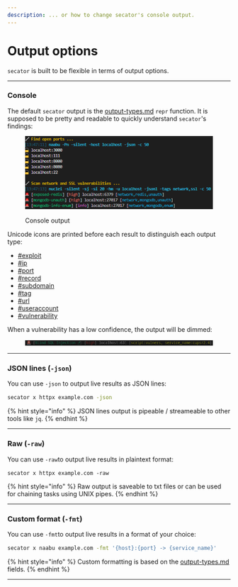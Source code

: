 ```yaml
---
description: ... or how to change secator's console output.
---
```


# Output options

`secator` is built to be flexible in terms of output options.

***

### Console

The default `secator` output is the [output-types.md](../in-depth/concepts/output-types.md "mention") `repr` function. It is supposed to be pretty and readable to quickly understand `secator`'s findings:

<div align="left">

<figure><img src="../.gitbook/assets/2023-07-05 15_47_29-● 🔓 mydomain.com_554 • Untitled-1 - Untitled (Workspace) - Visual Studio Code.png" alt=""><figcaption><p>Console output</p></figcaption></figure>

</div>

Unicode icons are printed before each result to distinguish each output type:

* [#exploit](../in-depth/concepts/output-types.md#exploit "mention")
* [#ip](../in-depth/concepts/output-types.md#ip "mention")
* [#port](../in-depth/concepts/output-types.md#port "mention")
* [#record](../in-depth/concepts/output-types.md#record "mention")
* [#subdomain](../in-depth/concepts/output-types.md#subdomain "mention")
* [#tag](../in-depth/concepts/output-types.md#tag "mention")
* [#url](../in-depth/concepts/output-types.md#url "mention")
* [#useraccount](../in-depth/concepts/output-types.md#useraccount "mention")
* [#vulnerability](../in-depth/concepts/output-types.md#vulnerability "mention")

When a vulnerability has a low confidence, the output will be dimmed:

<div align="left" data-full-width="false">

<figure><img src="../.gitbook/assets/vuln_dimmed.png" alt=""><figcaption></figcaption></figure>

</div>

***

### JSON lines (`-json`)

You can use `-json` to output live results as JSON lines:

```bash
secator x httpx example.com -json
```

{% hint style="info" %}
JSON lines output is pipeable / streameable to other tools like `jq`.
{% endhint %}

***

### Raw (`-raw`)

You can use `-raw`to output live results in plaintext format:

```
secator x httpx example.com -raw
```

{% hint style="info" %}
Raw output is saveable to txt files or can be used for chaining tasks using UNIX pipes.
{% endhint %}

***

### Custom format (`-fmt`)

You can use `-fmt`to output live results in a format of your choice:

```bash
secator x naabu example.com -fmt '{host}:{port} -> {service_name}'
```

{% hint style="info" %}
Custom formatting is based on the [output-types.md](../in-depth/concepts/output-types.md "mention") fields.
{% endhint %}

***
